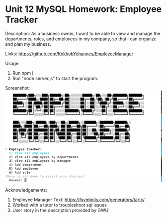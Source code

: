 # Unit 12 MySQL Homework: Employee Tracker
Description: 
As a business owner, I want to be able to view and manage the departments, roles, and employees in my company, so that I can organize and plan my business.


Links:
https://github.com/KokhobYohannes/EmployeeManager 


Usage:
1) Run npm i
2) Run "node server.js" to start the program.


Screenshot:
![alt text](Homework/Assets/employeemanager.png)

Acknowledgements: 
1) Employee Manager Text: https://fsymbols.com/generators/tarty/
2) Worked with a tutor to troubleshoot sql issues  
3) User story in the description provided by GWU